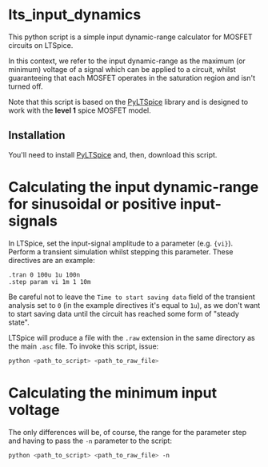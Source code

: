 # lts_input_dynamics
This python script is a simple input dynamic-range calculator for MOSFET circuits on LTSpice.

In this context, we refer to the input dynamic-range as the maximum (or minimum) voltage of a signal which can be applied to a circuit, whilst guaranteeing that each MOSFET operates in the saturation region and isn't turned off.

Note that this script is based on the [PyLTSpice](https://github.com/nunobrum/PyLTSpice) library and is designed to work with the **level 1** spice MOSFET model.

## Installation
You'll need to install [PyLTSpice](https://github.com/nunobrum/PyLTSpice) and, then, download this script.

# Calculating the input dynamic-range for sinusoidal or positive input-signals
In LTSpice, set the input-signal amplitude to a parameter (e.g. `{vi}`).
Perform a transient simulation whilst stepping this parameter. These directives are an example:
```
.tran 0 100u 1u 100n
.step param vi 1m 1 10m
```
Be careful not to leave the `Time to start saving data` field of the transient analysis set to `0` (in the example directives it's equal to `1u`), as we don't want to start saving data until the circuit has reached some form of "steady state".

LTSpice will produce a file with the `.raw` extension in the same directory as the main `.asc` file. 
To invoke this script, issue:
```sh
python <path_to_script> <path_to_raw_file>
```
# Calculating the minimum input voltage
The only differences will be, of course, the range for the parameter step and having to pass the `-n` parameter to the script:
```sh
python <path_to_script> <path_to_raw_file> -n
```

